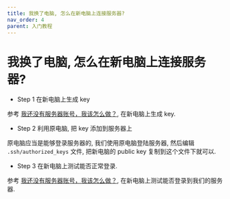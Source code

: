 ```yaml
---
title: 我换了电脑, 怎么在新电脑上连接服务器?
nav_order: 4
parent: 入门教程
---
```


# 我换了电脑, 怎么在新电脑上连接服务器?

- Step 1 在新电脑上生成 key

参考 [我还没有服务器账号，我该怎么做？](i-have-no-account), 在新电脑上生成 key.

- Step 2 利用原电脑, 把 key 添加到服务器上

原电脑应当是能够登录服务器的, 我们使用原电脑登陆服务器, 然后编辑 `.ssh/authorized_keys` 文件, 把新电脑的 public key 复制到这个文件下就可以.

- Step 3 在新电脑上测试能否正常登录.

参考 [我还没有服务器账号，我该怎么做？](i-have-no-account), 在新电脑上测试能否登录到我们的服务器.
